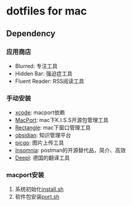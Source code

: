 # dotfiles for mac

## Dependency

### 应用商店

* Blurred: 专注工具
* Hidden Bar: 强迫症工具
* Fluent Reader: RSS阅读工具

### 手动安装

* [xcode](https://developer.apple.com/download/all/): macport依赖
* [MacPort](https://www.macports.org/): mac下K.I.S.S开源包管理工具
* [Rectangle](https://rectangleapp.com/): mac下窗口管理工具
* [obsidian](https://obsidian.md/): 知识管理平台
* [picgo](https://github.com/Molunerfinn/PicGo): 图片上传工具
* [Insomnia](https://insomnia.rest/): postman的开源替代品，简介、高效
* [Deepl](https://www.deepl.com/en/app/): 德国的翻译工具

### macport安装

1. 系统初始化[install.sh](/install/install.sh)
2. 软件包安装[port.sh](/install/port.sh)
